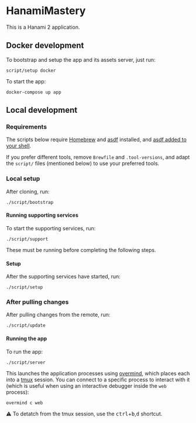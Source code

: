 # HanamiMastery

This is a Hanami 2 application.

## Docker development

To bootstrap and setup the app and its assets server, just run:

```
script/setup docker
```

To start the app:

```
docker-compose up app
```

## Local development

### Requirements

The scripts below require [Homebrew][brew] and [asdf][asdf] installed, and
[asdf added to your shell][asdf-shell].

If you prefer different tools, remove `Brewfile` and `.tool-versions`, and adapt
the `script/` files (mentioned below) to use your preferred tools.

[brew]: https://brew.sh
[asdf]: https://asdf-vm.com
[asdf-shell]: https://asdf-vm.com/#/core-manage-asdf-vm?id=add-to-your-shell

### Local setup

After cloning, run:

```
./script/bootstrap
```

#### Running supporting services

To start the supporting services, run:

```
./script/support
```

These must be running before completing the following steps.

#### Setup

After the supporting services have started, run:

```
./script/setup
```

### After pulling changes

After pulling changes from the remote, run:

```
./script/update
```

#### Running the app

To run the app:

```
./script/server
```

This launches the application processes using [overmind][overmind], which places
each into a [tmux][tmux] session. You can connect to a specific process to
interact with it (which is useful when using an interactive debugger inside the
`web` process):

```
overmind c web
```

⚠️ To detatch from the tmux session, use the
<kbd>ctrl</kbd>+<kbd>b</kbd>,<kbd>d</kbd> shortcut.

[overmind]: https://github.com/DarthSim/overmind
[tmux]: https://thoughtbot.com/blog/a-tmux-crash-course
